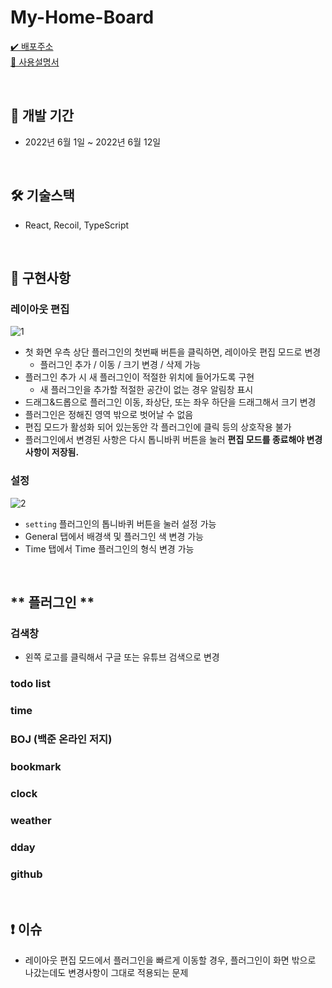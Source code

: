 # My-Home-Board 

[✔️ 배포주소](https://main--dulcet-kitten-ac0451.netlify.app/)<br />
[📖 사용설명서](https://metal-lantern-ee6.notion.site/My-Home-Board-Manual-625814f7ce2f4dd7810cad7c2c1239fb)<br />

<br />

## 📅 **개발 기간**

- 2022년 6월 1일 ~ 2022년 6월 12일

<br />

## 🛠 **기술스택**

- React, Recoil, TypeScript <br />

<br />

## 🧾 **구현사항**
 
### 레이아웃 편집

![1](https://user-images.githubusercontent.com/90900744/173632718-826ca302-27cc-40b0-bcdf-ddb24c370549.gif)

- 첫 화면 우측 상단 플러그인의 첫번째 버튼을 클릭하면, 레이아웃 편집 모드로 변경
  - 플러그인 추가 / 이동 / 크기 변경 / 삭제 가능
- 플러그인 추가 시 새 플러그인이 적절한 위치에 들어가도록 구현
  - 새 플러그인을 추가할 적절한 공간이 없는 경우 알림창 표시
- 드래그&드롭으로 플러그인 이동, 좌상단, 또는 좌우 하단을 드래그해서 크기 변경
- 플러그인은 정해진 영역 밖으로 벗어날 수 없음
- 편집 모드가 활성화 되어 있는동안 각 플러그인에 클릭 등의 상호작용 불가
- 플러그인에서 변경된 사항은 다시 톱니바퀴 버튼을 눌러 **편집 모드를 종료해야 변경사항이 저장됨.**
 
 ### 설정
 
 ![2](https://user-images.githubusercontent.com/90900744/173632773-95e868c8-97f2-4f2b-b4f0-8d5e78ee001a.gif)
 
 - `setting` 플러그인의 톱니바퀴 버튼을 눌러 설정 가능
 - General 탭에서 배경색 및 플러그인 색 변경 가능
 - Time 탭에서 Time 플러그인의 형식 변경 가능

<br />

## ** 플러그인 **

### 검색창

- 왼쪽 로고를 클릭해서 구글 또는 유튜브 검색으로 변경

### todo list

### time

### BOJ (백준 온라인 저지)

### bookmark

### clock

### weather

### dday

### github

<br />

## ❗ 이슈

- 레이아웃 편집 모드에서 플러그인을 빠르게 이동할 경우, 플러그인이 화면 밖으로 나갔는데도 변경사항이 그대로 적용되는 문제

<br/>
